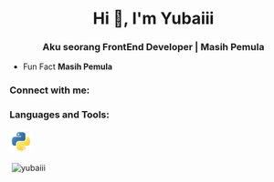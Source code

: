 <h1 align="center">Hi 👋, I'm Yubaiii</h1>
<h3 align="center">Aku seorang FrontEnd Developer | Masih Pemula</h3>

- Fun Fact **Masih Pemula**

<h3 align="left">Connect with me:</h3>
<p align="left">
</p>

<h3 align="left">Languages and Tools:</h3>
<p align="left"> <a href="https://www.python.org" target="_blank" rel="noreferrer"> <img src="https://raw.githubusercontent.com/devicons/devicon/master/icons/python/python-original.svg" alt="python" width="40" height="40"/> </a> </p>

<p>&nbsp;<img align="center" src="https://github-readme-stats.vercel.app/api?username=yubaiii&show_icons=true&locale=en" alt="yubaiii" /></p>